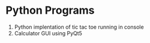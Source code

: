 # Python Programs
1. Python implentation of tic tac toe running in console
2. Calculator GUI using PyQt5
